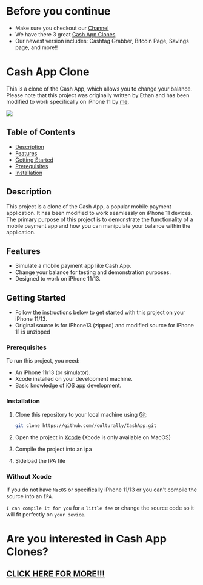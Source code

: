 # Before you continue

- Make sure you checkout our [Channel](https://t.me/undecryptable66)
- We have there 3 great [Cash App Clones](https://t.me/undecryptable66)
- Our newest version includes: Cashtag Grabber, Bitcoin Page, Savings page, and more!! 



# Cash App Clone

This is a clone of the Cash App, which allows you to change your balance. Please note that this project was originally written by Ethan and has been modified to work specifically on iPhone 11 by [me](https://github.com/culturally).

![](https://github.com/culturally/CashApp/blob/main/example.jpg?raw=true)




## Table of Contents

- [Description](#description)
- [Features](#features)
- [Getting Started](#getting-started)
- [Prerequisites](#prerequisites)
- [Installation](#installation)

## Description

This project is a clone of the Cash App, a popular mobile payment application. It has been modified to work seamlessly on iPhone 11 devices. The primary purpose of this project is to demonstrate the functionality of a mobile payment app and how you can manipulate your balance within the application.

## Features

- Simulate a mobile payment app like Cash App.
- Change your balance for testing and demonstration purposes.
- Designed to work on iPhone 11/13.

## Getting Started

- Follow the instructions below to get started with this project on your iPhone 11/13.
- Original source is for iPhone13 (zipped) and modified source for iPhone 11 is unzipped

### Prerequisites

To run this project, you need:

- An iPhone 11/13 (or simulator).
- Xcode installed on your development machine.
- Basic knowledge of iOS app development.

### Installation

1. Clone this repository to your local machine using [Git](https://git-scm.com/):

   ```bash
   git clone https://github.com//culturally/CashApp.git

2. Open the project in [Xcode](https://developer.apple.com/xcode/) (Xcode is only available on MacOS)
3. Compile the project into an ipa
4. Sideload the IPA file

### Without Xcode

If you do not have `MacOS` or specifically iPhone 11/13 or you can't compile the source into an `IPA`.

`I can compile it for you` for a `little fee` or change the source code so it will fit perfectly on `your device`.


# Are you interested in Cash App Clones?

## [CLICK HERE FOR MORE!!!](https://t.me/undecryptable66)






